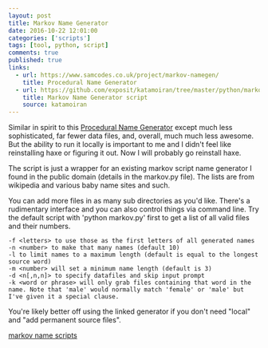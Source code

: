 ```yaml
---
layout: post
title: Markov Name Generator
date: 2016-10-22 12:01:00  
categories: ['scripts']
tags: [tool, python, script]
comments: true
published: true
links:
  - url: https://www.samcodes.co.uk/project/markov-namegen/
    title: Procedural Name Generator
  - url: https://github.com/exposit/katamoiran/tree/master/python/markov
    title: Markov Name Generator script
    source: katamoiran
---
```


Similar in spirit to this [Procedural Name Generator](https://www.samcodes.co.uk/project/markov-namegen/) except much less sophisticated, far fewer data files, and, overall, much much less awesome. But the ability to run it locally is important to me and I didn't feel like reinstalling haxe or figuring it out. Now I will probably go reinstall haxe.

<!--more-->

The script is just a wrapper for an existing markov script name generator I found in the public domain (details in the markov.py file). The lists are from wikipedia and various baby name sites and such.

You can add more files in as many sub directories as you'd like. There's a rudimentary interface and you can also control things via command line. Try the default script with 'python markov.py' first to get a list of all valid files and their numbers.


```
-f <letters> to use those as the first letters of all generated names
-n <number> to make that many names (default 10)
-l to limit names to a maximum length (default is equal to the longest source word)
-m <number> will set a minimum name length (default is 3)
-d <n[,n,n]> to specify datafiles and skip input prompt
-k <word or phrase> will only grab files containing that word in the name. Note that 'male' would normally match 'female' or 'male' but I've given it a special clause.
```

You're likely better off using the linked generator if you don't need "local" and "add permanent source files".

<div id="button"><a href="https://github.com/exposit/katamoiran/tree/master/python/markov" class="btn btn-info">markov name scripts</a></div>
